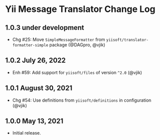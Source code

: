# Yii Message Translator Change Log

## 1.0.3 under development

- Chg #25: Move `SimpleMessageFormatter` from `yiisoft/translator-formatter-simple` package (@DAGpro, @vjik)

## 1.0.2 July 26, 2022

- Enh #59: Add support for `yiisoft/files` of version `^2.0` (@vjik)

## 1.0.1 August 30, 2021

- Chg #54: Use definitions from `yiisoft/definitions` in configuration (@vjik)

## 1.0.0 May 13, 2021

- Initial release.
